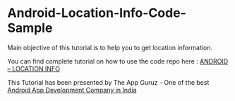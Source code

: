 Android-Location-Info-Code-Sample
======================================================
Main objective of this tutorial is to help you to get location information.


You can find complete tutorial on how to use the code repo here : <a href="http://www.theappguruz.com/blog/android-location-info">ANDROID – LOCATION INFO</a>

This Tutorial has been presented by The App Guruz - One of the best <a href="http://www.theappguruz.com/android-app-development/">Android App Development Company in India</a>
